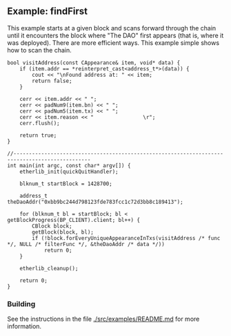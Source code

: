 ## Example: findFirst

This example starts at a given block and scans forward through the chain until it encounters the block where
"The DAO" first appears (that is, where it was deployed). There are more efficient ways. This example simple shows
how to scan the chain.

```
bool visitAddress(const CAppearance& item, void* data) {
    if (item.addr == *reinterpret_cast<address_t*>(data)) {
        cout << "\nFound address at: " << item;
        return false;
    }

    cerr << item.addr << " ";
    cerr << padNum9(item.bn) << " ";
    cerr << padNum5(item.tx) << " ";
    cerr << item.reason << "                \r";
    cerr.flush();

    return true;
}

//-----------------------------------------------------------------------------------------------
int main(int argc, const char* argv[]) {
    etherlib_init(quickQuitHandler);

    blknum_t startBlock = 1428700;

    address_t theDaoAddr("0xbb9bc244d798123fde783fcc1c72d3bb8c189413");

    for (blknum_t bl = startBlock; bl < getBlockProgress(BP_CLIENT).client; bl++) {
        CBlock block;
        getBlock(block, bl);
        if (!block.forEveryUniqueAppearanceInTxs(visitAddress /* func */, NULL /* filterFunc */, &theDaoAddr /* data */))
            return 0;
    }

    etherlib_cleanup();

    return 0;
}
```

### Building

See the instructions in the file [./src/examples/README.md](../README.md) for more information.
